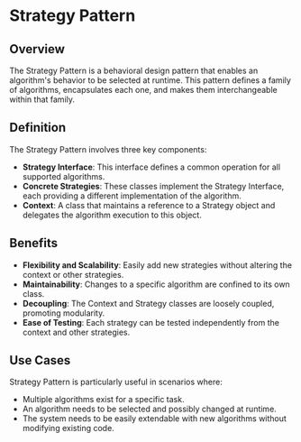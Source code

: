 # Strategy Pattern

## Overview

The Strategy Pattern is a behavioral design pattern that enables an algorithm's behavior to be selected at runtime. This pattern defines a family of algorithms, encapsulates each one, and makes them interchangeable within that family.

## Definition

The Strategy Pattern involves three key components:
- **Strategy Interface**: This interface defines a common operation for all supported algorithms.
- **Concrete Strategies**: These classes implement the Strategy Interface, each providing a different implementation of the algorithm.
- **Context**: A class that maintains a reference to a Strategy object and delegates the algorithm execution to this object.

## Benefits

- **Flexibility and Scalability**: Easily add new strategies without altering the context or other strategies.
- **Maintainability**: Changes to a specific algorithm are confined to its own class.
- **Decoupling**: The Context and Strategy classes are loosely coupled, promoting modularity.
- **Ease of Testing**: Each strategy can be tested independently from the context and other strategies.

## Use Cases

Strategy Pattern is particularly useful in scenarios where:
- Multiple algorithms exist for a specific task.
- An algorithm needs to be selected and possibly changed at runtime.
- The system needs to be easily extendable with new algorithms without modifying existing code.
